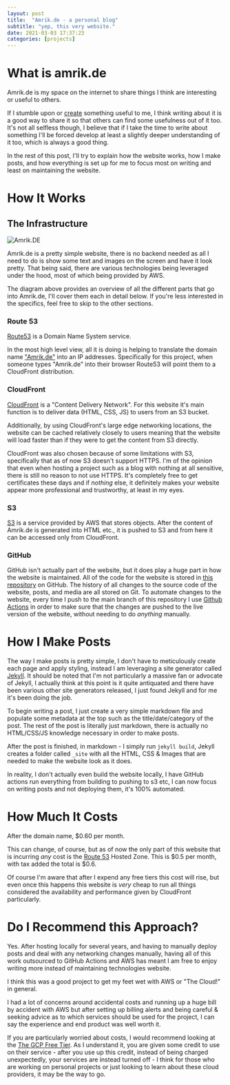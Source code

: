 ```yaml
---
layout: post
title:  "Amrik.de - a personal blog"
subtitle: "yep, this very website."
date: 2021-03-03 17:37:23
categories: [projects]
---
```


# What is amrik.de

Amrik.de is my space on the internet to share things I think are interesting or useful to others.

If I stumble upon or [create](https://amrik.de/categories/projects/) something useful to me, I think writing about it is a good way to share it so that others can find some usefulness out of it too.
It's not all selfless though, I believe that if I take the time to write about something I'll be forced develop at least a slightly deeper understanding of it too, which is always a good thing.

In the rest of this post, I'll try to explain how the website works, how I make posts, and how everything is set up for me to focus most on writing and least on maintaining the website.


# How It Works

## The Infrastructure

![Amrik.DE](https://amrik.de/assets/posts/amrik-dot-de/Architecture.png)

Amrik.de is a pretty simple website, there is no backend needed as all I need to do is show some text and images on the screen and have it look pretty. That being said, there are various technologies being leveraged under the hood, most of which being provided by AWS.

The diagram above provides an overview of all the different parts that go into Amrik.de, I'll cover them each in detail below. If you're less interested in the specifics, feel free to skip to the other sections.

### Route 53

[Route53](https://aws.amazon.com/route53/) is a Domain Name System service.

In the most high level view, all it is doing is helping to translate the domain name ["Amrik.de"](https://amrik.de/meta/2019/09/10/why-dot-de.html) into an IP addresses. Specifically for this project, when someone types "Amrik.de" into their browser Route53 will point them to a CloudFront distribution.


### CloudFront

[CloudFront](https://aws.amazon.com/cloudfront/) is a "Content Delivery Network". For this website it's main function is to deliver data (HTML, CSS, JS) to users from an S3 bucket.

Additionally, by using CloudFront's large edge networking locations, the website can be cached relatively closely to users meaning that the website will load faster than if they were to get the content from S3 directly.

CloudFront was also chosen because of some limitations with S3, specifically that as of now S3 doesn't support HTTPS. I'm of the opinion that even when hosting a project such as a blog with nothing at all sensitive, there is still no reason to not use HTTPS. It's completely free to get certificates these days and if _nothing_ else, it definitely makes your website appear more professional and trustworthy, at least in my eyes.


### S3

[S3](https://aws.amazon.com/s3/) is a service provided by AWS that stores objects. After the content of Amrik.de is generated into HTML etc., it is pushed to S3 and from here it can be accessed only from CloudFront.

### GitHub

GitHub isn't actually part of the website, but it does play a huge part in how the website is maintained. All of the code for the website is stored in [this repository](https://github.com/AmrikSD/Amrik.de) on GitHub. The history of all changes to the source code of the website, posts, and media are all stored on Git. To automate changes to the website, every time I push to the main branch of this repository I use [Github Actions](https://github.com/features/actions) in order to make sure that the changes are pushed to the live version of the website, without needing to do _anything_ manually.


# How I Make Posts

The way I make posts is pretty simple, I don't have to meticulously create each page and apply styling, instead I am leveraging a site generator called [Jekyll](https://jekyllrb.com/). It should be noted that I'm not particularly a massive fan or advocate of Jekyll, I actually think at this point is it quite antiquated and there have been various other site generators released, I just found Jekyll and for me it's been doing the job.

To begin writing a post, I just create a very simple markdown file and populate some metadata at the top such as the title/date/category of the post. The rest of the post is literally just markdown, there is actually no HTML/CSS/JS knowledge necessary in order to make posts.

After the post is finished, in markdown - I simply run `jekyll build`, Jekyll creates a folder called `_site` with all the HTML, CSS & Images that are needed to make the website look as it does.

In reality, I don't actually even build the website locally, I have GitHub actions run everything from building to pushing to s3 etc, I can now focus on writing posts and not deploying them, it's 100% automated.

# How Much It Costs

After the domain name, $0.60 per month.

This can change, of course, but as of now the only part of this website that is incurring _any_ cost is the [Route 53](https://aws.amazon.com/route53/pricing/) Hosted Zone. This is $0.5 per month, with tax added the total is $0.6.

Of course I'm aware that after I expend any free tiers this cost will rise, but even once this happens this website is _very_ cheap to run all things considered the availability and performance given by CloudFront particularly.

# Do I Recommend this Approach?


Yes. After hosting locally for several years, and having to manually deploy posts and deal with any networking changes manually, having all of this work outsourced to GitHub Actions and AWS has meant I am free to enjoy writing more instead of maintaining technologies website.

I think this was a good project to get my feet wet with AWS or "The Cloud!" in general.

I had a lot of concerns around accidental costs and running up a huge bill by accident with AWS but after setting up billing alerts and being careful & seeking advice as to which services should be used for the project, I can say the experience and end product was well worth it.

If you are particularly worried about costs, I would recommend looking at the [The GCP Free Tier](https://cloud.google.com/free/docs/gcp-free-tier). As I understand it, you are given some credit to use on their service - after you use up this credit, instead of being charged unexpectedly, your services are instead turned off - I think for those who are working on personal projects or just looking to learn about these cloud providers, it may be the way to go.
